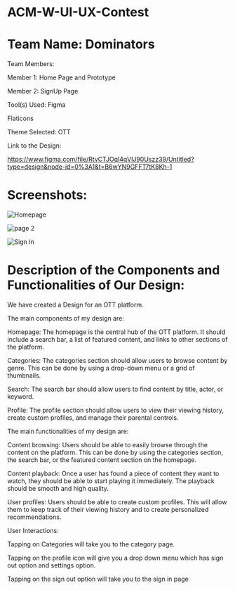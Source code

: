# ACM-W-UI-UX-Contest
# Team Name: Dominators
Team Members:  

Member 1: Home Page and Prototype  

Member 2: SignUp Page

Tool(s) Used:
Figma  

Flaticons

Theme Selected:
OTT

Link to the Design:

https://www.figma.com/file/RtvCTJOql4qVlJ90Uszz39/Untitled?type=design&node-id=0%3A1&t=B6wYN9GFFT7tK8Kh-1  

# Screenshots:  

![Homepage ](https://github.com/srivathsan04/ACM-W-UI-UX-Contest/assets/113113967/bfa0bb47-3205-4d5d-a32b-7360b00df103) 

![page 2](https://github.com/srivathsan04/ACM-W-UI-UX-Contest/assets/113113967/1eaccc66-abb7-4260-9f3e-0a91e256cd09) 


![Sign In](https://github.com/srivathsan04/ACM-W-UI-UX-Contest/assets/113113967/96caaf77-f62f-4954-b32f-95b2c0fc3b90)


# Description of the Components and Functionalities of Our Design:
We have created a Design for an OTT platform.   

The main components of my design are:  


Homepage: The homepage is the central hub of the OTT platform. It should include a search bar, a list of featured content, and links to other sections of the platform.  

Categories: The categories section should allow users to browse content by genre. This can be done by using a drop-down menu or a grid of thumbnails.  

Search: The search bar should allow users to find content by title, actor, or keyword.  

Profile: The profile section should allow users to view their viewing history, create custom profiles, and manage their parental controls.  


The main functionalities of my design are:  


Content browsing: Users should be able to easily browse through the content on the platform. This can be done by using the categories section, the search bar, or the featured content section on the homepage.  

Content playback: Once a user has found a piece of content they want to watch, they should be able to start playing it immediately. The playback should be smooth and high quality.  

User profiles: Users should be able to create custom profiles. This will allow them to keep track of their viewing history and to create personalized recommendations.

User Interactions:  

Tapping on Categories will take you to the category page.  

Tapping on the profile icon will give you a drop down menu which has sign out option and settings option.  

Tapping on the sign out option will take you to the sign in page
